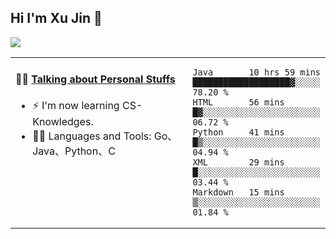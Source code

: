 
## Hi I'm Xu Jin 👋
![](https://komarev.com/ghpvc/?username=jiayouxujin&color=brightgreen&label=PROFILE+VIEWS)



<table align="center">
<tr>
<td valign="top" width="60%">

#### 🏋️‍♀️ <a href="https://github.com/jiayouxujin" target="_blank">Talking about Personal Stuffs</a>
<!-- recent_releases starts -->

- ⚡  I'm now learning CS-Knowledges.  
- 🏊‍♂️ Languages and Tools: Go、Java、Python、C
<!-- recent_releases ends -->
</td>
<td>
 
<!--START_SECTION:waka-->
```text
Java       10 hrs 59 mins  ███████████████████▓░░░░░   78.20 % 
HTML       56 mins         █▓░░░░░░░░░░░░░░░░░░░░░░░   06.72 % 
Python     41 mins         █▒░░░░░░░░░░░░░░░░░░░░░░░   04.94 % 
XML        29 mins         █░░░░░░░░░░░░░░░░░░░░░░░░   03.44 % 
Markdown   15 mins         ▒░░░░░░░░░░░░░░░░░░░░░░░░   01.84 % 
```
<!--END_SECTION:waka-->
 
</td>
</tr>
</table>





